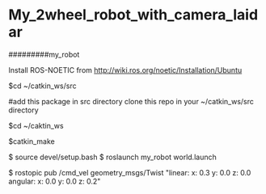 # My_2wheel_robot_with_camera_laidar
#########my_robot

Install ROS-NOETIC from http://wiki.ros.org/noetic/Installation/Ubuntu 

$cd ~/catkin_ws/src

#add this package in src directory
clone this repo in your ~/catkin_ws/src directory

$cd ~/caktin_ws

$catkin_make

$ source devel/setup.bash
$ roslaunch my_robot world.launch

$ rostopic pub /cmd_vel geometry_msgs/Twist  "linear:
  x: 0.3
  y: 0.0
  z: 0.0
angular:
  x: 0.0
  y: 0.0
  z: 0.2" 
